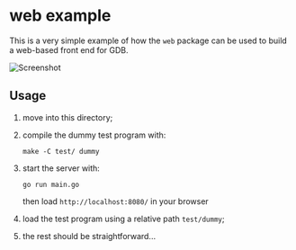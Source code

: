 # web example

This is a very simple example of how the `web` package can be used to build a web-based front end for GDB.

![Screenshot](http://i.imgur.com/Ql48hXT.png)

## Usage

1. move into this directory;

2. compile the dummy test program with:

    ```
    make -C test/ dummy
    ```
3. start the server with:

   ```
   go run main.go
   ```

   then load `http://localhost:8080/` in your browser

4. load the test program using a relative path `test/dummy`;

5. the rest should be straightforward...
